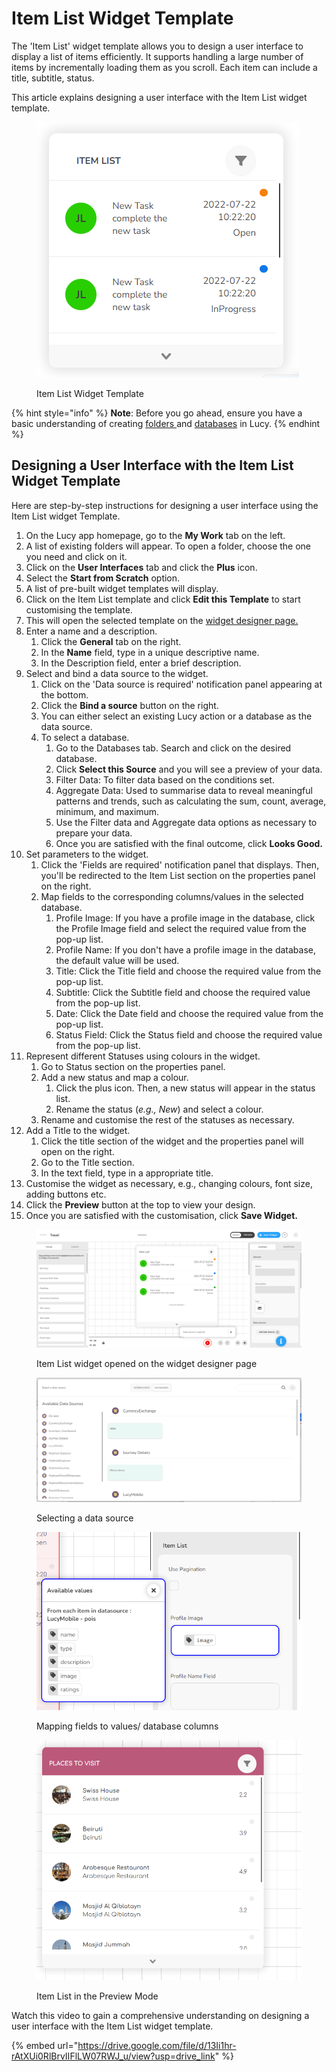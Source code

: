 # Item List Widget Template

The 'Item List' widget template allows you to design a user interface to display a list of items efficiently. It supports handling a large number of items by incrementally loading them as you scroll. Each item can include a title, subtitle, status.

This article explains designing a user interface with the Item List widget template.

<figure><img src="../../../.gitbook/assets/image (62).png" alt=""><figcaption><p>Item List Widget Template</p></figcaption></figure>

{% hint style="info" %}
**Note**: Before you go ahead, ensure you have a basic understanding of creating [folders ](../../creating-a-new-folder.md)and [databases](../../databases/creating-and-editing-databases/) in Lucy.
{% endhint %}



## Designing a User Interface with the Item List Widget Template

Here are step-by-step instructions for designing a user interface using the Item List widget Template.

1. On the Lucy app homepage, go to the **My Work** tab on the left.
2. A list of existing folders will appear. To open a folder, choose the one you need and click on it.
3. Click on the **User Interfaces** tab and click the **Plus** icon.
4. Select the **Start from Scratch** option.
5. A list of pre-built widget templates will display.
6. Click on the Item List template and click **Edit this Template** to start customising the template.
7. This will open the selected template on the [widget designer page.](../working-with-the-widget-designer.md)
8. Enter a name and a description.
   1. Click the **General** tab on the right.
   2. In the **Name** field, type in a unique descriptive name.
   3. In the Description field, enter a brief description.
9. Select and bind a data source to the widget.
   1. Click on the 'Data source is required' notification panel appearing at the bottom.
   2. Click the **Bind a source** button on the right.
   3. You can either select an existing Lucy action or a database as the data source.
   4. To select a database.
      1. Go to the Databases tab. Search and click on the desired database.
      2. Click **Select this Source** and you will see a preview of your data.
      3. Filter Data: To filter data based on the conditions set.
      4. Aggregate Data: Used to summarise data to reveal meaningful patterns and trends, such as calculating the sum, count, average, minimum, and maximum.
      5. Use the Filter data and Aggregate data options as necessary to prepare your data.
      6. Once you are satisfied with the final outcome, click **Looks Good.**
10. Set parameters to the widget.&#x20;
    1. Click the 'Fields are required' notification panel that displays. Then, you'll be redirected to the Item List section on the properties panel on the right.
    2. Map fields to the corresponding columns/values in the selected database.
       1. Profile Image: If you have a profile image in the database, click the Profile Image field and select the required value from the pop-up list.
       2. Profile Name: If you don't have a profile image in the database, the default value will be used.
       3. Title: Click the Title field and choose the required value from the pop-up list.
       4. Subtitle: Click the Subtitle field and choose the required value from the pop-up list.
       5. Date: Click the Date field and choose the required value from the pop-up list.
       6. Status Field: Click the Status field and choose the required value from the pop-up list.
11. Represent different Statuses using colours in the widget.
    1. Go to Status section on the properties panel.
    2. Add a new status and map a colour.
       1. Click the plus icon. Then, a new status will appear in the  status list.
       2. Rename the status (_e.g., New_) and select a colour.
    3. Rename and customise  the rest of the statuses as necessary.
12. Add a Title to the widget.
    1. Click the title section of the widget and the properties panel will open on the right.
    2. Go to the Title section.
    3. In the text field, type in a appropriate title.
13. Customise the widget as necessary, e.g., changing colours, font size, adding buttons etc.
14. Click the **Preview** button at the top to view your design.
15. Once you are satisfied with the customisation, click **Save Widget.**&#x20;

<figure><img src="../../../.gitbook/assets/image (2).png" alt=""><figcaption><p>Item List widget opened on the widget designer page</p></figcaption></figure>

<figure><img src="../../../.gitbook/assets/image (1).png" alt=""><figcaption><p>Selecting a data source</p></figcaption></figure>



<figure><img src="../../../.gitbook/assets/image.png" alt=""><figcaption><p>Mapping fields to values/ database columns</p></figcaption></figure>

<figure><img src="../../../.gitbook/assets/image (3).png" alt="" width="526"><figcaption><p>Item List in the Preview Mode</p></figcaption></figure>

Watch this video to gain a comprehensive understanding on designing a user interface with the Item List widget template.

{% embed url="https://drive.google.com/file/d/13Ii1hr-rAtXUi0RlBrvIIFlLW07RWJ_u/view?usp=drive_link" %}

